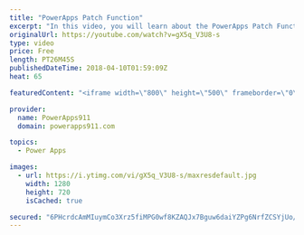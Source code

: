 ```yaml
---
title: "PowerApps Patch Function"
excerpt: "In this video, you will learn about the PowerApps Patch Function using a custom gallery and SharePoint lists. Even if you are already an expert on patching SharePoint you will enjoy the little tricks taught for using a gallery to edit items.  PowerApps Consulting https://www.PowerApps911.com"
originalUrl: https://youtube.com/watch?v=gX5q_V3U8-s
type: video
price: Free
length: PT26M45S
publishedDateTime: 2018-04-10T01:59:09Z
heat: 65

featuredContent: "<iframe width=\"800\" height=\"500\" frameborder=\"0\" src=\"https://www.youtube.com/embed/gX5q_V3U8-s\" allow=\"accelerometer; autoplay; encrypted-media; gyroscope; picture-in-picture\" allowfullscreen></iframe>"

provider:
  name: PowerApps911
  domain: powerapps911.com

topics:
  - Power Apps

images:
  - url: https://i.ytimg.com/vi/gX5q_V3U8-s/maxresdefault.jpg
    width: 1280
    height: 720
    isCached: true

secured: "6PHcrdcAmMIuymCo3Xrz5fiMPG0wf8KZAQJx7Bguw6daiYZPg6NrfZCSYjUo/y+17Cvrd2xn7QRLn+2jdwbzu0Nk+Imkhx+Af3Sq5mn+YGePsNqyLX5HlvkbgCIbC2Fxb1+4GzT/P69hGbrsF09mgw0sUywbJ4roQh+K82yPNQbMANoKVLSQweztT7UeZCmDUZCOVeOztPu8zy97Aj5nG2yRfoCRNr5J++GlUj7Zuj/LFjyk/ZL3IpIn8+B2hXENhbL3W2XFNK2ZiArkFIoc3cGv/oTjVXezwEWpF6+DVUDhlqgWA6JgU3UjGMaiCQCuDQKEeHeTmTFbfW2iSKXH+guAAkwa8fOxoiAtxwUFZzzN2vBw67slShitgw4DMb1WOjRDOdGZ0bVhFC8ogRmd7jz3HEn/cKFfLmxgc04+iRg=;3fDX/ksxoGZlZYgGHH3spQ=="
---
```


